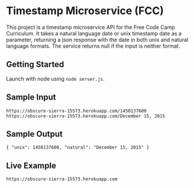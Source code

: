 # Timestamp Microservice (FCC)

This project is a timestamp microservice API for the Free Code Camp Curriculum.  It takes a natural language date or unix timestamp date as a parameter, returning a json response with the date in both unix and natural language formats.  The service returns null if the input is neither format.

## Getting Started

Launch with node using <code>node server.js</code>.

## Sample Input

    https://obscure-sierra-15573.herokuapp.com/1450137600
    https://obscure-sierra-15573.herokuapp.com/December 15, 2015

## Sample Output

    { "unix": 1450137600, "natural": "December 15, 2015" }

## Live Example
    
    https://obscure-sierra-15573.herokuapp.com